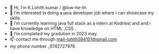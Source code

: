 - 👋 Hi, I’m K.Lohith kumar / @low-he-th
- 👀 I’m interested in doing a java developer job  where i can showcase my skills.
- 🌱 I’m currently learning java full stack as a intern at Kodnest and and i have knowledge on HTML ,CSS .
- 💞️ I’m completed my gradution in 2023 may.
- 📫 contact me through  mail-lohith584101@gmail.com
- my phone number _9742727979.

<!---
low-he-th/low-he-th is a ✨ special ✨ repository because its `README.md` (this file) appears on your GitHub profile.
You can click the Preview link to take a look at your changes.
--->
